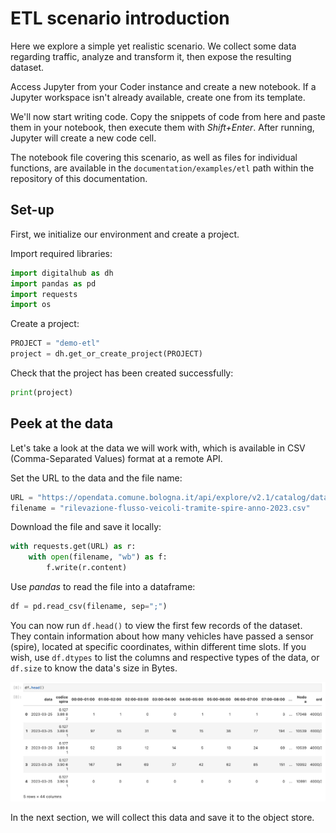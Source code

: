 # ETL scenario introduction

Here we explore a simple yet realistic scenario. We collect some data regarding traffic, analyze and transform it, then expose the resulting dataset.

Access Jupyter from your Coder instance and create a new notebook. If a Jupyter workspace isn't already available, create one from its template.

We'll now start writing code. Copy the snippets of code from here and paste them in your notebook, then execute them with *Shift+Enter*. After running, Jupyter will create a new code cell.

The notebook file covering this scenario, as well as files for individual functions, are available in the `documentation/examples/etl` path within the repository of this documentation.

## Set-up

First, we initialize our environment and create a project.

Import required libraries:
``` python
import digitalhub as dh
import pandas as pd
import requests
import os
```

Create a project:
``` python
PROJECT = "demo-etl"
project = dh.get_or_create_project(PROJECT)
```

Check that the project has been created successfully:
``` python
print(project)
```

## Peek at the data

Let's take a look at the data we will work with, which is available in CSV (Comma-Separated Values) format at a remote API.

Set the URL to the data and the file name:
``` python
URL = "https://opendata.comune.bologna.it/api/explore/v2.1/catalog/datasets/rilevazione-flusso-veicoli-tramite-spire-anno-2023/exports/csv?lang=it&timezone=Europe%2FRome&use_labels=true&delimiter=%3B"
filename = "rilevazione-flusso-veicoli-tramite-spire-anno-2023.csv"
```
Download the file and save it locally:
``` python
with requests.get(URL) as r:
    with open(filename, "wb") as f:
        f.write(r.content)
```

Use *pandas* to read the file into a dataframe:
``` python
df = pd.read_csv(filename, sep=";")
```

You can now run `df.head()` to view the first few records of the dataset. They contain information about how many vehicles have passed a sensor (spire), located at specific coordinates, within different time slots. If you wish, use `df.dtypes` to list the columns and respective types of the data, or `df.size` to know the data's size in Bytes.

![Jupyter head image](../../images/scenario-etl/jupyter-head.png)

In the next section, we will collect this data and save it to the object store.
